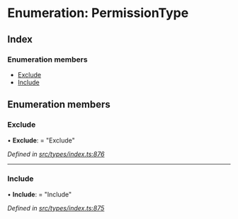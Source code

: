 # Enumeration: PermissionType

## Index

### Enumeration members

* [Exclude](permissiontype.md#exclude)
* [Include](permissiontype.md#include)

## Enumeration members

###  Exclude

• **Exclude**: = "Exclude"

*Defined in [src/types/index.ts:876](https://github.com/PolymathNetwork/polymesh-sdk/blob/31a16a34/src/types/index.ts#L876)*

___

###  Include

• **Include**: = "Include"

*Defined in [src/types/index.ts:875](https://github.com/PolymathNetwork/polymesh-sdk/blob/31a16a34/src/types/index.ts#L875)*
